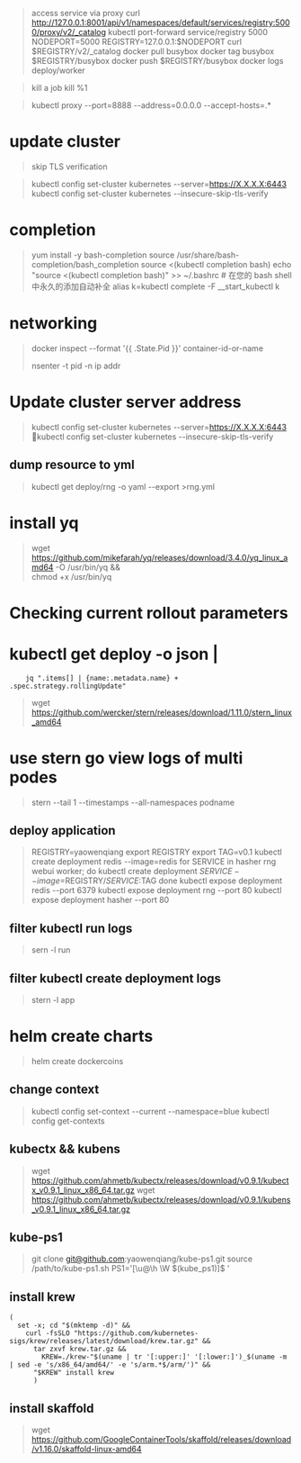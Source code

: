 >  access service via proxy
> curl http://127.0.0.1:8001/api/v1/namespaces/default/services/registry:5000/proxy/v2/_catalog
> kubectl port-forward service/registry 5000
> NODEPORT=5000
> REGISTRY=127.0.0.1:$NODEPORT
> curl $REGISTRY/v2/_catalog
> docker pull busybox
> docker tag busybox $REGISTRY/busybox
> docker push $REGISTRY/busybox
> docker logs deploy/worker

> kill a job
> kill %1 

> kubectl proxy --port=8888 --address=0.0.0.0 --accept-hosts=.*

# update cluster


> skip TLS verification

> kubectl config set-cluster kubernetes --server=https://X.X.X.X:6443
> kubectl config set-cluster kubernetes --insecure-skip-tls-verify

# completion 
>  yum install -y bash-completion
> source /usr/share/bash-completion/bash_completion
> source <(kubectl completion bash)
> echo "source <(kubectl completion bash)" >> ~/.bashrc # 在您的 bash shell 中永久的添加自动补全
> alias k=kubectl
> complete -F __start_kubectl k


# networking 

> docker inspect --format '{{ .State.Pid }}' container-id-or-name
> 
> nsenter -t pid -n ip addr

# Update cluster  server address 

> kubectl config set-cluster kubernetes --server=https://X.X.X.X:6443
> kubectl config set-cluster kubernetes --insecure-skip-tls-verify

## dump resource to yml

> kubectl get deploy/rng -o yaml --export >rng.yml

# install yq

> wget https://github.com/mikefarah/yq/releases/download/3.4.0/yq_linux_amd64 -O /usr/bin/yq &&\
    chmod +x /usr/bin/yq


# Checking current rollout parameters

# kubectl get deploy -o json |
        jq ".items[] | {name:.metadata.name} + .spec.strategy.rollingUpdate"

> wget https://github.com/wercker/stern/releases/download/1.11.0/stern_linux_amd64

# use stern go view  logs of multi podes

> stern --tail 1 --timestamps --all-namespaces podname



## deploy application

> REGISTRY=yaowenqiang
> export REGISTRY
> export TAG=v0.1
> kubectl create deployment redis --image=redis
> for SERVICE in hasher rng webui worker; do
> kubectl create deployment $SERVICE --image=$REGISTRY/$SERVICE:$TAG
done
> kubectl expose deployment redis --port 6379
> kubectl expose deployment rng --port 80
> kubectl expose deployment hasher --port 80


## filter kubectl run  logs
> sern -l run


## filter kubectl create deployment logs
> stern -l app 


# helm create charts

> helm create dockercoins


## change context

> kubectl config set-context --current --namespace=blue
> kubectl config get-contexts


## kubectx && kubens

> wget https://github.com/ahmetb/kubectx/releases/download/v0.9.1/kubectx_v0.9.1_linux_x86_64.tar.gz
> wget https://github.com/ahmetb/kubectx/releases/download/v0.9.1/kubens_v0.9.1_linux_x86_64.tar.gz


## kube-ps1

> git clone git@github.com:yaowenqiang/kube-ps1.git
> source /path/to/kube-ps1.sh
> PS1='[\u@\h \W $(kube_ps1)]\$ '


## install krew


```
(
  set -x; cd "$(mktemp -d)" &&
    curl -fsSLO "https://github.com/kubernetes-sigs/krew/releases/latest/download/krew.tar.gz" &&
      tar zxvf krew.tar.gz &&
        KREW=./krew-"$(uname | tr '[:upper:]' '[:lower:]')_$(uname -m | sed -e 's/x86_64/amd64/' -e 's/arm.*$/arm/')" &&
	  "$KREW" install krew
	  )

```



## install skaffold

> wget https://github.com/GoogleContainerTools/skaffold/releases/download/v1.16.0/skaffold-linux-amd64
